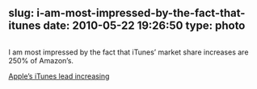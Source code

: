 slug: i-am-most-impressed-by-the-fact-that-itunes
date: 2010-05-22 19:26:50
type: photo
---

<a href="http://www.appleinsider.com/articles/10/05/20/apples_itunes_lead_increasing_now_selling_26_7_of_us_music.html"><img src="{{@asset.url swerner/tumblr/2010-05-22-i-am-most-impressed-by-the-fact-that-itunes-4ad8a2500f.png}}" alt=""/></a>

I am most impressed by the fact that iTunes’ market share increases are 250% of Amazon’s.

 [Apple’s iTunes lead increasing](http://www.appleinsider.com/articles/10/05/20/apples_itunes_lead_increasing_now_selling_26_7_of_us_music.html)
